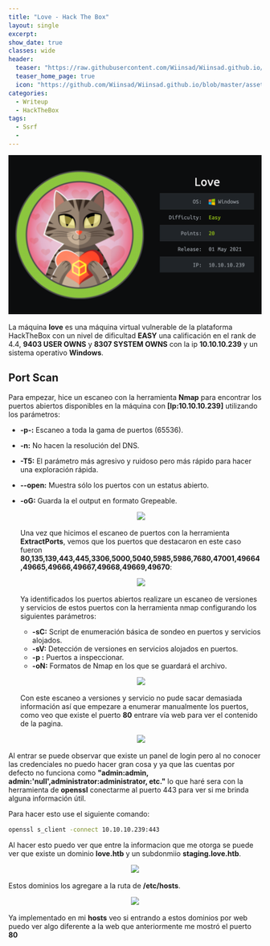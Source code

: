 ```yaml
---
title: "Love - Hack The Box"
layout: single
excerpt:
show_date: true
classes: wide
header:
  teaser: "https://raw.githubusercontent.com/Wiinsad/Wiinsad.github.io/master/assets/images/machines/HTB/Love/data/love.png"
  teaser_home_page: true
  icon: "https://github.com/Wiinsad/Wiinsad.github.io/blob/master/assets/images/icons/Hackthebox2.png?raw=true"
categories:
  - Writeup
  - HackTheBox
tags:
  - Ssrf
  -
---
```


<p align="center">
<img src="https://raw.githubusercontent.com/Wiinsad/Wiinsad.github.io/master/assets/images/machines/HTB/Love/data/loveHTB.png">
</p>

La máquina **love** es una máquina virtual vulnerable de la plataforma HackTheBox con un nivel de dificultad **EASY** una calificación en el rank de 4.4, **9403 USER OWNS** y **8307 SYSTEM OWNS** con la ip **10.10.10.239** y un sistema operativo **Windows**.

## Port Scan

Para empezar, hice un escaneo con la herramienta **Nmap** para encontrar los puertos abiertos disponibles en la máquina con **[Ip:10.10.10.239]** utilizando los parámetros:
- **-p-:**    Escaneo a toda la gama de puertos (65536).
- **-n:**     No hacen la resolución del DNS.
- **-T5:**    El parámetro más agresivo y ruidoso pero más rápido para hacer una exploración rápida.
- **--open:** Muestra sólo los puertos con un estatus abierto.
- **-oG:**    Guarda la el output en formato Grepeable.


  <p align="center">
  <img src="https://raw.githubusercontent.com/Wiinsad/winsad/master/assets/images/machines/HTB/Love/scan/scanPort.png">
  </p>


  Una vez que hicimos el escaneo de puertos con la herramienta **ExtractPorts**, vemos que los puertos que destacaron en este caso fueron **80,135,139,443,445,3306,5000,5040,5985,5986,7680,47001,49664,49665,49666,49667,49668,49669,49670**:

  <p align="center">
  <img src="https://raw.githubusercontent.com/Wiinsad/winsad/master/assets/images/machines/HTB/Love/scan/Ports.png">
  </p>


  Ya identificados los puertos abiertos realizare un escaneo de versiones y servicios de estos puertos con la herramienta nmap configurando los siguientes parámetros:

  - **-sC:** Script de enumeración básica de sondeo en puertos y servicios alojados.
  - **-sV:** Detección de versiones en servicios alojados en puertos.
  - **-p :** Puertos a inspeccionar.
  - **-oN:** Formatos de Nmap en los que se guardará el archivo.

  <p align="center">
  <img src="https://raw.githubusercontent.com/Wiinsad/winsad/master/assets/images/machines/HTB/Love/scan/PortServ.png">
  </p>

  Con este escaneo a versiones y servicio no pude sacar demasiada información así que empezare a enumerar manualmente los puertos, como veo que existe el puerto **80** entrare vía web para ver el contenido de la pagina.

  <p align="center">
  <img src="https://raw.githubusercontent.com/Wiinsad/winsad/master/assets/images/machines/HTB/Love/scan/web.png">
  </p>

Al entrar se puede observar que existe un panel de login pero al no conocer las credenciales no puedo hacer gran cosa y ya que las cuentas por defecto no funciona como **"admin:admin, admin:'null',administrator:administrator, etc."** lo que haré sera con la herramienta de **openssl** conectarme al puerto 443 para ver si me brinda alguna información útil.


  Para hacer esto use el siguiente comando:

```bash
openssl s_client -connect 10.10.10.239:443
```

  Al hacer esto puedo ver que entre la informacion que me otorga se puede ver que existe un dominio **love.htb** y un subdonmiio **staging.love.htb**.

  <p align="center">
  <img src="https://raw.githubusercontent.com/Wiinsad/winsad/master/assets/images/machines/HTB/Love/scan/sub.png">
  </p>

  Estos dominios los agregare a la ruta de **/etc/hosts**.

  <p align="center">
  <img src="https://raw.githubusercontent.com/Wiinsad/winsad/master/assets/images/machines/HTB/Love/scan/hosts.png">
  </p>

  Ya implementado en mi **hosts** veo si entrando a estos dominios por web puedo ver algo diferente a la web que anteriormente me mostró el puerto **80**
